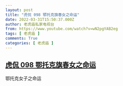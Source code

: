 ```yaml
---
layout: post
title: "虎侃 098 鄂托克旗春女之命运"
date: 2022-03-31T15:50:37.000Z
author: 老虎庙私家电视台
from: https://www.youtube.com/watch?v=wN2pgYAB2eg
tags: [ 老虎庙 ]
comments: True
categories: [ 老虎庙 ]
---
```

<!--1648741837000-->
[虎侃 098 鄂托克旗春女之命运](https://www.youtube.com/watch?v=wN2pgYAB2eg)
------

<div>
鄂托克女子之命运
</div>

